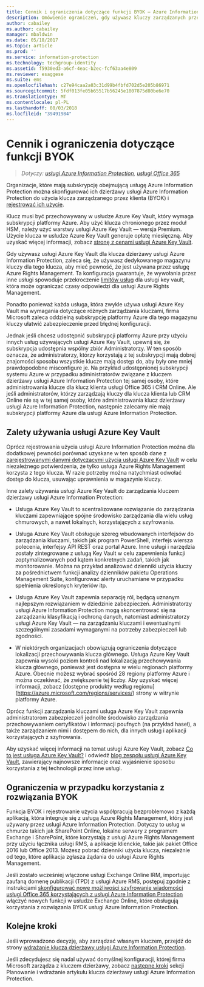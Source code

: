 ```yaml
---
title: Cennik i ograniczenia dotyczące funkcji BYOK — Azure Information Protection
description: Omówienie ograniczeń, gdy używasz kluczy zarządzanych przez klienta (znana jako "bring your own key", byok) za pomocą usługi Azure Information Protection.
author: cabailey
ms.author: cabailey
manager: mbaldwin
ms.date: 05/18/2017
ms.topic: article
ms.prod: ''
ms.service: information-protection
ms.technology: techgroup-identity
ms.assetid: f5930ed3-a6cf-4eac-b2ec-fcf63aa4e809
ms.reviewer: esaggese
ms.suite: ems
ms.openlocfilehash: c27e94caa2a03c31d99b4fbfd702d5e205b86971
ms.sourcegitcommit: 5fdf013fe05b65517b56245e1807875d80be6e70
ms.translationtype: MT
ms.contentlocale: pl-PL
ms.lasthandoff: 08/03/2018
ms.locfileid: "39491984"
---
```

# <a name="byok-pricing-and-restrictions"></a>Cennik i ograniczenia dotyczące funkcji BYOK

>*Dotyczy: [usługi Azure Information Protection](https://azure.microsoft.com/pricing/details/information-protection), [usługi Office 365](http://download.microsoft.com/download/E/C/F/ECF42E71-4EC0-48FF-AA00-577AC14D5B5C/Azure_Information_Protection_licensing_datasheet_EN-US.pdf)*


Organizacje, które mają subskrypcję obejmującą usługę Azure Information Protection można skonfigurować ich dzierżawy usługi Azure Information Protection do użycia klucza zarządzanego przez klienta (BYOK) i [rejestrować ich użycie](./log-analyze-usage.md). 

Klucz musi być przechowywany w usłudze Azure Key Vault, który wymaga subskrypcji platformy Azure. Aby użyć klucza chronionego przez moduł HSM, należy użyć warstwy usługi Azure Key Vault — wersja Premium. Użycie klucza w usłudze Azure Key Vault generuje opłatę miesięczną. Aby uzyskać więcej informacji, zobacz [stronę z cenami usługi Azure Key Vault](https://azure.microsoft.com/pricing/details/key-vault/).

Gdy używasz usługi Azure Key Vault dla klucza dzierżawy usługi Azure Information Protection, zaleca się, że używasz dedykowanego magazynu kluczy dla tego klucza, aby mieć pewność, że jest używana przez usługę Azure Rights Management. Ta konfiguracja gwarantuje, że wywołania przez inne usługi spowoduje przekroczenie [limitów usług](/azure/key-vault/key-vault-service-limits) dla usługi key vault, która może ograniczać czasy odpowiedzi dla usługi Azure Rights Management.  

Ponadto ponieważ każda usługa, która zwykle używa usługi Azure Key Vault ma wymagania dotyczące różnych zarządzania kluczami, firma Microsoft zaleca oddzielną subskrypcję platformy Azure dla tego magazynu kluczy ułatwić zabezpieczenie przed błędnej konfiguracji. 

Jednak jeśli chcesz udostępnić subskrypcji platformy Azure przy użyciu innych usług używających usługi Azure Key Vault, upewnij się, że subskrypcja udostępnia wspólny zbiór Administratorzy. W ten sposób oznacza, że administratorzy, którzy korzystają z tej subskrypcji mają dobrej znajomości sposobu wszystkie klucze mają dostęp do, aby były one mniej prawdopodobne misconfigure je. Na przykład udostępnionej subskrypcji systemu Azure w przypadku administratorów związane z kluczem dzierżawy usługi Azure Information Protection tej samej osoby, które administrowania klucze dla klucz klienta usługi Office 365 i CRM Online. Ale jeśli administratorów, którzy zarządzają kluczy dla klucza klienta lub CRM Online nie są w tej samej osoby, które administrowania klucz dzierżawy usługi Azure Information Protection, następnie zalecamy nie mają subskrypcji platformy Azure dla usługi Azure Information Protection.

## <a name="benefits-of-using-azure-key-vault"></a>Zalety używania usługi Azure Key Vault

Oprócz rejestrowania użycia usługi Azure Information Protection można dla dodatkowej pewności porównać uzyskane w ten sposób dane z [zarejestrowanymi danymi dotyczącymi użycia usługi Azure Key Vault](https://azure.microsoft.com/documentation/articles/key-vault-logging/) w celu niezależnego potwierdzenia, że tylko usługa Azure Rights Management korzysta z tego klucza. W razie potrzeby można natychmiast odwołać dostęp do klucza, usuwając uprawnienia w magazynie kluczy.

Inne zalety używania usługi Azure Key Vault do zarządzania kluczem dzierżawy usługi Azure Information Protection:

- Usługa Azure Key Vault to scentralizowane rozwiązanie do zarządzania kluczami zapewniające spójne środowisko zarządzania dla wielu usług chmurowych, a nawet lokalnych, korzystających z szyfrowania.

- Usługa Azure Key Vault obsługuje szereg wbudowanych interfejsów do zarządzania kluczami, takich jak program PowerShell, interfejs wiersza polecenia, interfejsy API REST oraz portal Azure. Inne usługi i narzędzia zostały zintegrowane z usługą Key Vault w celu zapewnienia funkcji zoptymalizowanych pod kątem konkretnych zadań, takich jak monitorowanie. Można na przykład analizować dzienniki użycia kluczy za pośrednictwem funkcji analizy dzienników pakietu Operations Management Suite, konfigurować alerty uruchamiane w przypadku spełnienia określonych kryteriów itp.

- Usługa Azure Key Vault zapewnia separację ról, będącą uznanym najlepszym rozwiązaniem w dziedzinie zabezpieczeń. Administratorzy usługi Azure Information Protection mogą skoncentrować się na zarządzaniu klasyfikacją i ochroną danych, natomiast administratorzy usługi Azure Key Vault — na zarządzaniu kluczami i ewentualnymi szczególnymi zasadami wymaganymi na potrzeby zabezpieczeń lub zgodności.

- W niektórych organizacjach obowiązują ograniczenia dotyczące lokalizacji przechowywania klucza głównego. Usługa Azure Key Vault zapewnia wysoki poziom kontroli nad lokalizacją przechowywania klucza głównego, ponieważ jest dostępna w wielu regionach platformy Azure. Obecnie możesz wybrać spośród 28 regiony platformy Azure i można oczekiwać, że zwiększenie tej liczby. Aby uzyskać więcej informacji, zobacz [dostępne produkty według regionu] (https://azure.microsoft.com/regions/services/) strony w witrynie platformy Azure.

Oprócz funkcji zarządzania kluczami usługa Azure Key Vault zapewnia administratorom zabezpieczeń jednolite środowisko zarządzania przechowywaniem certyfikatów i informacji poufnych (na przykład haseł), a także zarządzaniem nimi i dostępem do nich, dla innych usług i aplikacji korzystających z szyfrowania. 

Aby uzyskać więcej informacji na temat usługi Azure Key Vault, zobacz [Co to jest usługa Azure Key Vault?](/azure/key-vault/key-vault-whatis) i odwiedź [blog zespołu usługi Azure Key Vault](https://cloudblogs.microsoft.com/kv/), zawierający najnowsze informacje oraz wyjaśnienie sposobu korzystania z tej technologii przez inne usługi.

## <a name="restrictions-when-using-byok"></a>Ograniczenia w przypadku korzystania z rozwiązania BYOK

Funkcja BYOK i rejestrowanie użycia współpracują bezproblemowo z każdą aplikacją, która integruje się z usługą Azure Rights Management, który jest używany przez usługi Azure Information Protection. Dotyczy to usług w chmurze takich jak SharePoint Online, lokalne serwery z programem Exchange i SharePoint, które korzystają z usługi Azure Rights Management przy użyciu łącznika usługi RMS, a aplikacje klienckie, takie jak pakiet Office 2016 lub Office 2013. Możesz pobrać dzienniki użycia klucza, niezależnie od tego, które aplikacja zgłasza żądania do usługi Azure Rights Management.

Jeśli zostało wcześniej włączone usługi Exchange Online IRM, importując zaufaną domenę publikacji (TPD) z usługi Azure RMS, postępuj zgodnie z instrukcjami [skonfigurować nowe możliwości szyfrowanie wiadomości usługi Office 365 korzystających z usługi Azure Information Protection](https://support.office.com/article/7ff0c040-b25c-4378-9904-b1b50210d00e) włączyć nowych funkcji w usłudze Exchange Online, które obsługują korzystania z rozwiązania BYOK usługi Azure Information Protection.

## <a name="next-steps"></a>Kolejne kroki

Jeśli wprowadzono decyzję, aby zarządzać własnym kluczem, przejdź do strony [wdrażanie klucza dzierżawy usługi Azure Information Protection](plan-implement-tenant-key.md#implementing-byok-for-your-azure-information-protection-tenant-key).

Jeśli zdecydujesz się nadal używać domyślnej konfiguracji, której firma Microsoft zarządza z kluczem dzierżawy, zobacz [następne kroki](plan-implement-tenant-key.md#next-steps) sekcji Planowanie i wdrażanie artykułu klucza dzierżawy usługi Azure Information Protection.

